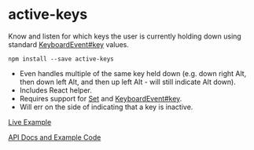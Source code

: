 <!--
TODO: update repo description and URL, get pages turned on. index for pages? GIF
TODO: replace docs/ URLs with GH pages links
-->

# active-keys

Know and listen for which keys the user is currently holding down using standard [KeyboardEvent#key](https://developer.mozilla.org/en-US/docs/Web/API/KeyboardEvent/key) values.

`npm install --save active-keys`

- Even handles multiple of the same key held down (e.g. down right Alt, then down left Alt, and then up left Alt - will still indicate Alt down).
- Includes React helper.
- Requires support for [Set](https://developer.mozilla.org/en-US/docs/Web/JavaScript/Reference/Global_Objects/Set) and [KeyboardEvent#key](https://developer.mozilla.org/en-US/docs/Web/API/KeyboardEvent/key). 
- Will err on the side of indicating that a key is inactive.

[Live Example](docs/index.html)

[API Docs and Example Code](docs/api/)
